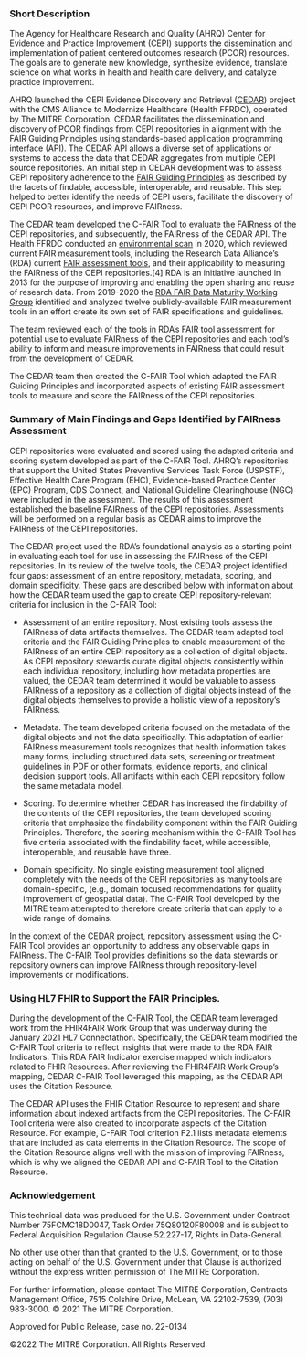 ### Short Description

The Agency for Healthcare Research and Quality (AHRQ) Center for Evidence and Practice Improvement (CEPI) supports the dissemination and implementation of patient centered outcomes research (PCOR) resources. The goals are to generate new knowledge, synthesize evidence, translate science on what works in health and health care delivery, and catalyze practice improvement.   

AHRQ launched the CEPI Evidence Discovery and Retrieval ([CEDAR](https://digital.ahrq.gov/ahrq-funded-projects/cepi-evidence-discovery-and-retrieval-cedar-project)) project with the CMS Alliance to Modernize Healthcare (Health FFRDC), operated by The MITRE Corporation. CEDAR facilitates the dissemination and discovery of PCOR findings from CEPI repositories in alignment with the FAIR Guiding Principles using standards-based application programming interface (API). The CEDAR API allows a diverse set of applications or systems to access the data that CEDAR aggregates from multiple CEPI source repositories. An initial step in CEDAR development was to assess CEPI repository adherence to the [FAIR Guiding Principles](https://www.go-fair.org/fair-principles) as described by the facets of findable, accessible, interoperable, and reusable. This step helped to better identify the needs of CEPI users, facilitate the discovery of CEPI PCOR resources, and improve FAIRness.  

The CEDAR team developed the C-FAIR Tool to evaluate the FAIRness of the CEPI repositories, and subsequently, the FAIRness of the CEDAR API. The Health FFRDC conducted an [environmental scan](https://digital.ahrq.gov/sites/default/files/docs/citation/cedar-environmental-scan.pdf) in 2020, which reviewed current FAIR measurement tools, including the Research Data Alliance’s (RDA) current [FAIR assessment tools](https://www.rd-alliance.org/group/fair-data-maturity-model-wg/outcomes/results-analysis-existing-fair-assessment-tools), and their applicability to measuring the FAIRness of the CEPI repositories.[4] RDA is an initiative launched in 2013 for the purpose of improving and enabling the open sharing and reuse of research data. From 2019-2020 the [RDA FAIR Data Maturity Working Group](https://www.rd-alliance.org/) identified and analyzed twelve publicly-available FAIR measurement tools in an effort create its own set of FAIR specifications and guidelines. 

The team reviewed each of the tools in RDA’s FAIR tool assessment for potential use to evaluate FAIRness of the CEPI repositories and each tool’s ability to inform and measure improvements in FAIRness that could result from the development of CEDAR. 

The CEDAR team then created the C-FAIR Tool which adapted the FAIR Guiding Principles and incorporated aspects of existing FAIR assessment tools to measure and score the FAIRness of the CEPI repositories.


### Summary of Main Findings and Gaps Identified by FAIRness Assessment

CEPI repositories were evaluated and scored using the adapted criteria and scoring system developed as part of the C-FAIR Tool. AHRQ’s repositories that support the United States Preventive Services Task Force (USPSTF), Effective Health Care Program (EHC), Evidence-based Practice Center (EPC) Program, CDS Connect, and National Guideline Clearinghouse (NGC) were included in the assessment. The results of this assessment established the baseline FAIRness of the CEPI repositories. Assessments will be performed on a regular basis as CEDAR aims to improve the FAIRness of the CEPI repositories. 

The CEDAR project used the RDA’s foundational analysis as a starting point in evaluating each tool for use in assessing the FAIRness of the CEPI repositories. In its review of the twelve tools, the CEDAR project identified four gaps: assessment of an entire repository, metadata, scoring, and domain specificity. These gaps are described below with information about how the CEDAR team used the gap to create CEPI repository-relevant criteria for inclusion in the C-FAIR Tool:  

-	Assessment of an entire repository. Most existing tools assess the FAIRness of data artifacts themselves. The CEDAR team adapted tool criteria and the FAIR Guiding Principles to enable measurement of the FAIRness of an entire CEPI repository as a collection of digital objects. As CEPI repository stewards curate digital objects consistently within each individual repository, including how metadata properties are valued, the CEDAR team determined it would be valuable to assess FAIRness of a repository as a collection of digital objects instead of the digital objects themselves to provide a holistic view of a repository’s FAIRness. 

- Metadata. The team developed criteria focused on the metadata of the digital objects and not the data specifically. This adaptation of earlier FAIRness measurement tools recognizes that health information takes many forms, including structured data sets, screening or treatment guidelines in PDF or other formats, evidence reports, and clinical decision support tools. All artifacts within each CEPI repository follow the same metadata model. 
  
- Scoring. To determine whether CEDAR has increased the findability of the contents of the CEPI repositories, the team developed scoring criteria that emphasize the findability component within the FAIR Guiding Principles. Therefore, the scoring mechanism within the C-FAIR Tool has five criteria associated with the findability facet, while accessible, interoperable, and reusable have three. 
  
- Domain specificity. No single existing measurement tool aligned completely with the needs of the CEPI repositories as many tools are domain-specific, (e.g., domain focused recommendations for quality improvement of geospatial data). The C-FAIR Tool developed by the MITRE team attempted to therefore create criteria that can apply to a wide range of domains.  

In the context of the CEDAR project, repository assessment using the C-FAIR Tool provides an opportunity to address any observable gaps in FAIRness. The C-FAIR Tool provides definitions so the data stewards or repository owners can improve FAIRness through repository-level improvements or modifications. 


### Using HL7 FHIR to Support the FAIR Principles.

During the development of the C-FAIR Tool, the CEDAR team leveraged work from the FHIR4FAIR Work Group that was underway during the January 2021 HL7 Connectathon. Specifically, the CEDAR team modified the C-FAIR Tool criteria to reflect insights that were made to the RDA FAIR Indicators. This RDA FAIR Indicator exercise mapped which indicators related to FHIR Resources. After reviewing the FHIR4FAIR Work Group’s mapping, CEDAR C-FAIR Tool leveraged this mapping, as the CEDAR API uses the Citation Resource. 

The CEDAR API uses the FHIR Citation Resource to represent and share information about indexed artifacts from the CEPI repositories. The C-FAIR Tool criteria were also created to incorporate aspects of the Citation Resource. For example, C-FAIR Tool criterion F2.1 lists metadata elements that are included as data elements in the Citation Resource. The scope of the Citation Resource aligns well with the mission of improving FAIRness, which is why we aligned the CEDAR API and C-FAIR Tool to the Citation Resource.


### Acknowledgement

This technical data was produced for the U.S. Government under Contract Number 75FCMC18D0047, Task Order 75Q80120F80008 and is subject to Federal Acquisition Regulation Clause 52.227-17, Rights in Data-General.

 No other use other than that granted to the U.S. Government, or to those acting on behalf of the U.S. Government under that Clause is authorized without the express written permission of The MITRE Corporation. 

For further information, please contact The MITRE Corporation, Contracts Management Office, 7515 Colshire Drive, McLean, VA 22102-7539, (703) 983-3000. © 2021 The MITRE Corporation.  

Approved for Public Release, case no. 22-0134

©2022 The MITRE Corporation. All Rights Reserved.

